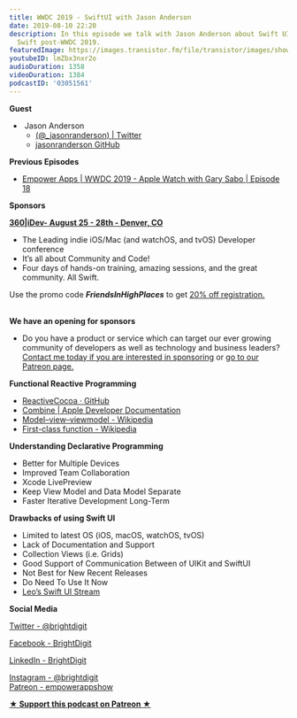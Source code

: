 ```yaml
---
title: WWDC 2019 - SwiftUI with Jason Anderson
date: 2019-08-10 22:20
description: In this episode we talk with Jason Anderson about Swift UI and reactive
  Swift post-WWDC 2019.
featuredImage: https://images.transistor.fm/file/transistor/images/show/122/full_1533929410-artwork.jpg
youtubeID: lmZbx3nxr2o
audioDuration: 1358
videoDuration: 1384
podcastID: '03051561'
---
```

<p><b>Guest</b></p><ul><li> Jason Anderson <ul>
<li><a href="https://twitter.com/_jasonranderson">(@_jasonranderson) | Twitter</a></li>
<li><a href="https://github.com/Jasonranderson">jasonranderson GitHub</a></li>
</ul>
</li></ul><p><b>Previous Episodes</b></p><ul><li><a href="https://share.transistor.fm/s/3d4c7634?preview=true">Empower Apps | WWDC 2019 - Apple Watch with Gary Sabo | Episode 18</a></li></ul><p><b>Sponsors</b></p><p><a href="https://360idev.com/"><strong>360|iDev- August 25 - 28th - Denver, CO</strong></a></p><ul>
<li>The Leading indie iOS/Mac (and watchOS, and tvOS) Developer conference</li>
<li>It’s all about Community and Code!</li>
<li>Four days of hands-on training, amazing sessions, and the great community. All Swift.</li>
</ul><p>Use the promo code <strong><em>FriendsInHighPlaces</em></strong> to get <a href="https://360idev.com/#tile_registration">20% off registration.<br></a><br></p><p><strong>We have an opening for sponsors</strong></p><ul><li>Do you have a product or service which can target our ever growing community of developers as well as technology and business leaders? <a href="https://brightdigit.com/contact/">Contact me today if you are interested in sponsoring</a> or <a href="https://www.patreon.com/empowerappsshow">go to our Patreon page.</a>
</li></ul><p><b>Functional Reactive Programming</b></p><ul>
<li><a href="https://github.com/ReactiveCocoa">ReactiveCocoa · GitHub</a></li>
<li><a href="https://developer.apple.com/documentation/combine">Combine | Apple Developer Documentation</a></li>
<li><a href="https://en.wikipedia.org/wiki/Model%E2%80%93view%E2%80%93viewmodel">Model–view–viewmodel - Wikipedia</a></li>
<li><a href="https://en.wikipedia.org/wiki/First-class_function">First-class function - Wikipedia</a></li>
</ul><p><b>Understanding Declarative Programming</b></p><ul>
<li>Better for Multiple Devices</li>
<li>Improved Team Collaboration</li>
<li>Xcode LivePreview</li>
<li>Keep View Model and Data Model Separate</li>
<li>Faster Iterative Development Long-Term</li>
</ul><p><b>Drawbacks of using Swift UI</b></p><ul>
<li>Limited to latest OS (iOS, macOS, watchOS, tvOS)</li>
<li>Lack of Documentation and Support</li>
<li>Collection Views (i.e. Grids)</li>
<li>Good Support of Communication Between of UIKit and SwiftUI</li>
<li>Not Best for New Recent Releases</li>
<li>Do Need To Use It Now</li>
<li><a href="https://www.youtube.com/watch?v=e5EzQgKx2Es&amp;t=2051s">Leo’s Swift UI Stream</a></li>
</ul><p><b>Social Media</b></p><p><a href="https://twitter.com/brightdigit">Twitter - @brightdigit</a></p><p><a href="http://facebook.com/brightdigit">Facebook - BrightDigit</a></p><p><a href="https://www.linkedin.com/company/bright-digit">LinkedIn - BrightDigit</a></p><p><a href="https://www.instagram.com/brightdigit/">Instagram - @brightdigit</a><br><a href="https://www.patreon.com/empowerappsshow">Patreon - empowerappshow</a></p><p><strong><a href="https://www.patreon.com/empowerappsshow" rel="payment" title="★ Support this podcast on Patreon ★">★ Support this podcast on Patreon ★</a></strong></p>
      
